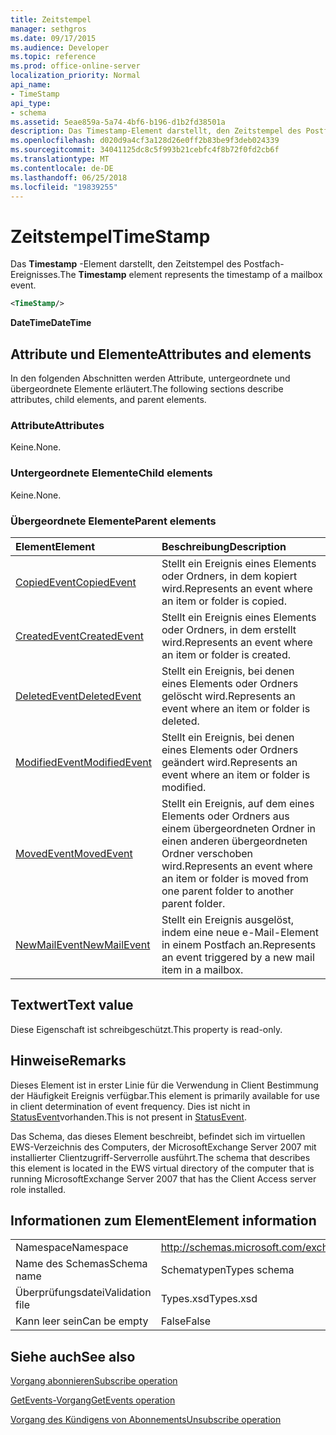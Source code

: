 ```yaml
---
title: Zeitstempel
manager: sethgros
ms.date: 09/17/2015
ms.audience: Developer
ms.topic: reference
ms.prod: office-online-server
localization_priority: Normal
api_name:
- TimeStamp
api_type:
- schema
ms.assetid: 5eae859a-5a74-4bf6-b196-d1b2fd38501a
description: Das Timestamp-Element darstellt, den Zeitstempel des Postfach-Ereignisses.
ms.openlocfilehash: d020d9a4cf3a128d26e0ff2b83be9f3deb024339
ms.sourcegitcommit: 34041125dc8c5f993b21cebfc4f8b72f0fd2cb6f
ms.translationtype: MT
ms.contentlocale: de-DE
ms.lasthandoff: 06/25/2018
ms.locfileid: "19839255"
---
```

# <a name="timestamp"></a><span data-ttu-id="df8fe-103">Zeitstempel</span><span class="sxs-lookup"><span data-stu-id="df8fe-103">TimeStamp</span></span>

<span data-ttu-id="df8fe-104">Das **Timestamp** -Element darstellt, den Zeitstempel des Postfach-Ereignisses.</span><span class="sxs-lookup"><span data-stu-id="df8fe-104">The **Timestamp** element represents the timestamp of a mailbox event.</span></span> 
  
```xml
<TimeStamp/>
```

 <span data-ttu-id="df8fe-105">**DateTime**</span><span class="sxs-lookup"><span data-stu-id="df8fe-105">**DateTime**</span></span>
## <a name="attributes-and-elements"></a><span data-ttu-id="df8fe-106">Attribute und Elemente</span><span class="sxs-lookup"><span data-stu-id="df8fe-106">Attributes and elements</span></span>

<span data-ttu-id="df8fe-107">In den folgenden Abschnitten werden Attribute, untergeordnete und übergeordnete Elemente erläutert.</span><span class="sxs-lookup"><span data-stu-id="df8fe-107">The following sections describe attributes, child elements, and parent elements.</span></span>
  
### <a name="attributes"></a><span data-ttu-id="df8fe-108">Attribute</span><span class="sxs-lookup"><span data-stu-id="df8fe-108">Attributes</span></span>

<span data-ttu-id="df8fe-109">Keine.</span><span class="sxs-lookup"><span data-stu-id="df8fe-109">None.</span></span>
  
### <a name="child-elements"></a><span data-ttu-id="df8fe-110">Untergeordnete Elemente</span><span class="sxs-lookup"><span data-stu-id="df8fe-110">Child elements</span></span>

<span data-ttu-id="df8fe-111">Keine.</span><span class="sxs-lookup"><span data-stu-id="df8fe-111">None.</span></span>
  
### <a name="parent-elements"></a><span data-ttu-id="df8fe-112">Übergeordnete Elemente</span><span class="sxs-lookup"><span data-stu-id="df8fe-112">Parent elements</span></span>

|<span data-ttu-id="df8fe-113">**Element**</span><span class="sxs-lookup"><span data-stu-id="df8fe-113">**Element**</span></span>|<span data-ttu-id="df8fe-114">**Beschreibung**</span><span class="sxs-lookup"><span data-stu-id="df8fe-114">**Description**</span></span>|
|:-----|:-----|
|[<span data-ttu-id="df8fe-115">CopiedEvent</span><span class="sxs-lookup"><span data-stu-id="df8fe-115">CopiedEvent</span></span>](copiedevent.md) <br/> |<span data-ttu-id="df8fe-116">Stellt ein Ereignis eines Elements oder Ordners, in dem kopiert wird.</span><span class="sxs-lookup"><span data-stu-id="df8fe-116">Represents an event where an item or folder is copied.</span></span>  <br/> |
|[<span data-ttu-id="df8fe-117">CreatedEvent</span><span class="sxs-lookup"><span data-stu-id="df8fe-117">CreatedEvent</span></span>](createdevent.md) <br/> |<span data-ttu-id="df8fe-118">Stellt ein Ereignis eines Elements oder Ordners, in dem erstellt wird.</span><span class="sxs-lookup"><span data-stu-id="df8fe-118">Represents an event where an item or folder is created.</span></span>  <br/> |
|[<span data-ttu-id="df8fe-119">DeletedEvent</span><span class="sxs-lookup"><span data-stu-id="df8fe-119">DeletedEvent</span></span>](deletedevent.md) <br/> |<span data-ttu-id="df8fe-120">Stellt ein Ereignis, bei denen eines Elements oder Ordners gelöscht wird.</span><span class="sxs-lookup"><span data-stu-id="df8fe-120">Represents an event where an item or folder is deleted.</span></span>  <br/> |
|[<span data-ttu-id="df8fe-121">ModifiedEvent</span><span class="sxs-lookup"><span data-stu-id="df8fe-121">ModifiedEvent</span></span>](modifiedevent.md) <br/> |<span data-ttu-id="df8fe-122">Stellt ein Ereignis, bei denen eines Elements oder Ordners geändert wird.</span><span class="sxs-lookup"><span data-stu-id="df8fe-122">Represents an event where an item or folder is modified.</span></span>  <br/> |
|[<span data-ttu-id="df8fe-123">MovedEvent</span><span class="sxs-lookup"><span data-stu-id="df8fe-123">MovedEvent</span></span>](movedevent.md) <br/> |<span data-ttu-id="df8fe-124">Stellt ein Ereignis, auf dem eines Elements oder Ordners aus einem übergeordneten Ordner in einen anderen übergeordneten Ordner verschoben wird.</span><span class="sxs-lookup"><span data-stu-id="df8fe-124">Represents an event where an item or folder is moved from one parent folder to another parent folder.</span></span>  <br/> |
|[<span data-ttu-id="df8fe-125">NewMailEvent</span><span class="sxs-lookup"><span data-stu-id="df8fe-125">NewMailEvent</span></span>](newmailevent.md) <br/> |<span data-ttu-id="df8fe-126">Stellt ein Ereignis ausgelöst, indem eine neue e-Mail-Element in einem Postfach an.</span><span class="sxs-lookup"><span data-stu-id="df8fe-126">Represents an event triggered by a new mail item in a mailbox.</span></span>  <br/> |
   
## <a name="text-value"></a><span data-ttu-id="df8fe-127">Textwert</span><span class="sxs-lookup"><span data-stu-id="df8fe-127">Text value</span></span>

<span data-ttu-id="df8fe-128">Diese Eigenschaft ist schreibgeschützt.</span><span class="sxs-lookup"><span data-stu-id="df8fe-128">This property is read-only.</span></span>
  
## <a name="remarks"></a><span data-ttu-id="df8fe-129">Hinweise</span><span class="sxs-lookup"><span data-stu-id="df8fe-129">Remarks</span></span>

<span data-ttu-id="df8fe-130">Dieses Element ist in erster Linie für die Verwendung in Client Bestimmung der Häufigkeit Ereignis verfügbar.</span><span class="sxs-lookup"><span data-stu-id="df8fe-130">This element is primarily available for use in client determination of event frequency.</span></span> <span data-ttu-id="df8fe-131">Dies ist nicht in [StatusEvent](statusevent.md)vorhanden.</span><span class="sxs-lookup"><span data-stu-id="df8fe-131">This is not present in [StatusEvent](statusevent.md).</span></span>
  
<span data-ttu-id="df8fe-132">Das Schema, das dieses Element beschreibt, befindet sich im virtuellen EWS-Verzeichnis des Computers, der MicrosoftExchange Server 2007 mit installierter Clientzugriff-Serverrolle ausführt.</span><span class="sxs-lookup"><span data-stu-id="df8fe-132">The schema that describes this element is located in the EWS virtual directory of the computer that is running MicrosoftExchange Server 2007 that has the Client Access server role installed.</span></span>
  
## <a name="element-information"></a><span data-ttu-id="df8fe-133">Informationen zum Element</span><span class="sxs-lookup"><span data-stu-id="df8fe-133">Element information</span></span>

|||
|:-----|:-----|
|<span data-ttu-id="df8fe-134">Namespace</span><span class="sxs-lookup"><span data-stu-id="df8fe-134">Namespace</span></span>  <br/> |http://schemas.microsoft.com/exchange/services/2006/types  <br/> |
|<span data-ttu-id="df8fe-135">Name des Schemas</span><span class="sxs-lookup"><span data-stu-id="df8fe-135">Schema name</span></span>  <br/> |<span data-ttu-id="df8fe-136">Schematypen</span><span class="sxs-lookup"><span data-stu-id="df8fe-136">Types schema</span></span>  <br/> |
|<span data-ttu-id="df8fe-137">Überprüfungsdatei</span><span class="sxs-lookup"><span data-stu-id="df8fe-137">Validation file</span></span>  <br/> |<span data-ttu-id="df8fe-138">Types.xsd</span><span class="sxs-lookup"><span data-stu-id="df8fe-138">Types.xsd</span></span>  <br/> |
|<span data-ttu-id="df8fe-139">Kann leer sein</span><span class="sxs-lookup"><span data-stu-id="df8fe-139">Can be empty</span></span>  <br/> |<span data-ttu-id="df8fe-140">False</span><span class="sxs-lookup"><span data-stu-id="df8fe-140">False</span></span>  <br/> |
   
## <a name="see-also"></a><span data-ttu-id="df8fe-141">Siehe auch</span><span class="sxs-lookup"><span data-stu-id="df8fe-141">See also</span></span>



[<span data-ttu-id="df8fe-142">Vorgang abonnieren</span><span class="sxs-lookup"><span data-stu-id="df8fe-142">Subscribe operation</span></span>](subscribe-operation.md)
  
[<span data-ttu-id="df8fe-143">GetEvents-Vorgang</span><span class="sxs-lookup"><span data-stu-id="df8fe-143">GetEvents operation</span></span>](getevents-operation.md)
  
[<span data-ttu-id="df8fe-144">Vorgang des Kündigens von Abonnements</span><span class="sxs-lookup"><span data-stu-id="df8fe-144">Unsubscribe operation</span></span>](unsubscribe-operation.md)

